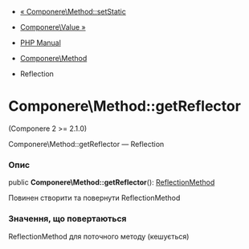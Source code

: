 - [« Componere\Method::setStatic](componere-method.setstatic.md)
- [Componere\Value »](class.componere-value.md)

- [PHP Manual](index.md)
- [Componere\Method](class.componere-method.md)
- Reflection

# Componere\Method::getReflector

(Componere 2 \>= 2.1.0)

Componere\Method::getReflector — Reflection

### Опис

public **Componere\Method::getReflector**():
[ReflectionMethod](class.reflectionmethod.md)

Повинен створити та повернути ReflectionMethod

### Значення, що повертаються

ReflectionMethod для поточного методу (кешується)

